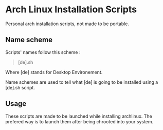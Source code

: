 # Arch Linux Installation Scripts
Personal arch installation scripts, not made to be portable.

## Name scheme
Scripts' names follow this scheme :
> [de].sh

Where [de] stands for Desktop Environement.

Name schemes are used to tell what [de] is going to be installed
using a [de].sh script.

## Usage
These scripts are made to be launched while installing archlinux.
The prefered way is to launch them after being chrooted into your system.
